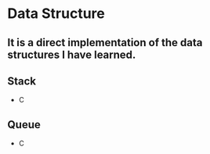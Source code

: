 Data Structure
================
It is a direct implementation of the data structures I have learned.
----------------
## Stack
* C

## Queue
* C